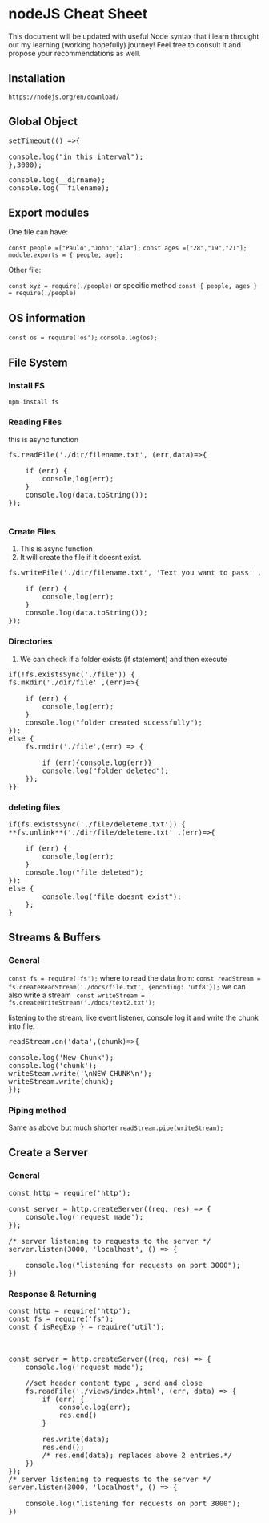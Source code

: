 # nodeJS Cheat Sheet

This document will be updated with useful Node syntax that i learn throught out my learning (working hopefully) journey!
Feel free to consult it and propose your recommendations as well.

## Installation 

```https://nodejs.org/en/download/```

## Global Object

<pre>setTimeout(() =>{

console.log("in this interval");
},3000);
</pre>

<pre>
console.log(__dirname);
console.log(__filename);
</pre>

## Export modules

One file can have:

```const people =["Paulo","John","Ala"];```
```const ages =["28","19","21"];```
```module.exports = { people, age};```

Other file:

```const xyz = require(./people)```
or specific method
```const { people, ages } = require(./people)```

## OS information

```const os = require('os');```
```console.log(os);```

## File System

### Install FS

```npm install fs```

### Reading Files

this is async function
<pre>fs.readFile('./dir/filename.txt', (err,data)=>{

    if (err) {
        console,log(err);
    }
    console.log(data.toString());
});

</pre>

### Create Files

1. This is async function
2. It will create the file if it doesnt exist.

<pre>fs.writeFile('./dir/filename.txt', 'Text you want to pass' ,(err,data)=>{

    if (err) {
        console,log(err);
    }
    console.log(data.toString());
});
</pre>


### Directories

1. We can check if a folder exists (if statement) and then execute
<pre>
if(!fs.existsSync('./file')) {
fs.mkdir('./dir/file' ,(err)=>{

    if (err) {
        console,log(err);
    }
    console.log("folder created sucessfully");
});
else { 
    fs.rmdir('./file',(err) => {

        if (err){console.log(err)}
        console.log("folder deleted");
    });
}}
</pre>


### deleting files

<pre>
if(fs.existsSync('./file/deleteme.txt')) {
**fs.unlink**('./dir/file/deleteme.txt' ,(err)=>{

    if (err) {
        console,log(err);
    }
    console.log("file deleted");
});
else { 
        console.log("file doesnt exist");
    };
}
</pre>

## Streams & Buffers

### General

```const fs = require('fs');```
where to read the data from:
```const readStream = fs.createReadStream('./docs/file.txt', {encoding: 'utf8'});```
we can also write a stream
``` const writeStream = fs.createWriteStream('./docs/text2.txt');```

listening to the stream, like event listener, console log it and write the chunk into file.
<pre>
readStream.on('data',(chunk)=>{

console.log('New Chunk');
console.log('chunk');
writeSteam.write('\nNEW CHUNK\n');
writeStream.write(chunk);
});
</pre>

### Piping method

Same as above but much shorter
```readStream.pipe(writeStream);```

## Create a Server

### General

<pre>
const http = require('http');

const server = http.createServer((req, res) => {
    console.log('request made');
});

/* server listening to requests to the server */
server.listen(3000, 'localhost', () => {

    console.log("listening for requests on port 3000");
})
</pre>

### Response & Returning

<pre>
const http = require('http');
const fs = require('fs');
const { isRegExp } = require('util');



const server = http.createServer((req, res) => {
    console.log('request made');

    //set header content type , send and close
    fs.readFile('./views/index.html', (err, data) => {
        if (err) {
            console.log(err);
            res.end()
        }

        res.write(data);
        res.end();
        /* res.end(data); replaces above 2 entries.*/
    })
});
/* server listening to requests to the server */
server.listen(3000, 'localhost', () => {

    console.log("listening for requests on port 3000");
})

</pre>